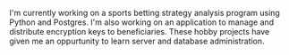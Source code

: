 I'm currently working on a sports betting strategy analysis program using Python and Postgres. I'm also working on an application to manage and distribute encryption keys to beneficiaries. These hobby projects have given me an oppurtunity to learn server and database administration. 
<!--
**calwarhurst/calwarhurst** is a ✨ _special_ ✨ repository because its `README.md` (this file) appears on your GitHub profile.

Here are some ideas to get you started:

- 🔭 I’m currently working on ...
- 🌱 I’m currently learning ...
- 👯 I’m looking to collaborate on ...
- 🤔 I’m looking for help with ...
- 💬 Ask me about ...
- 📫 How to reach me: ...
- 😄 Pronouns: ...
- ⚡ Fun fact: ...
-->
